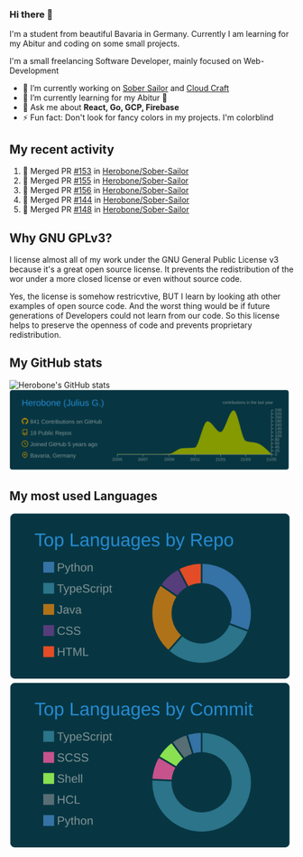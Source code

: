### Hi there 👋
I'm a student from beautiful Bavaria in Germany. Currently I am learning for my Abitur and coding on some small projects.

I'm a small freelancing Software Developer, mainly focused on Web-Development

- 🔭 I’m currently working on [Sober Sailor](https://github.com/Herobone/Sober-Sailor) and [Cloud Craft](https://github.com/Herobone/CloudCraft)
- 🌱 I’m currently learning for my Abitur 🙁
- 💬 Ask me about **React, Go, GCP, Firebase**
- ⚡ Fun fact: Don't look for fancy colors in my projects. I'm colorblind
## My recent activity
<!--START_SECTION:activity-->
1. 🎉 Merged PR [#153](https://github.com/Herobone/Sober-Sailor/pull/153) in [Herobone/Sober-Sailor](https://github.com/Herobone/Sober-Sailor)
2. 🎉 Merged PR [#155](https://github.com/Herobone/Sober-Sailor/pull/155) in [Herobone/Sober-Sailor](https://github.com/Herobone/Sober-Sailor)
3. 🎉 Merged PR [#156](https://github.com/Herobone/Sober-Sailor/pull/156) in [Herobone/Sober-Sailor](https://github.com/Herobone/Sober-Sailor)
4. 🎉 Merged PR [#144](https://github.com/Herobone/Sober-Sailor/pull/144) in [Herobone/Sober-Sailor](https://github.com/Herobone/Sober-Sailor)
5. 🎉 Merged PR [#148](https://github.com/Herobone/Sober-Sailor/pull/148) in [Herobone/Sober-Sailor](https://github.com/Herobone/Sober-Sailor)
<!--END_SECTION:activity-->
## Why GNU GPLv3?
I license almost all of my work under the GNU General Public License v3 because it's a great open source license. It prevents the redistribution of the wor under a more closed license or even without source code.

Yes, the license is somehow restricvtive, BUT I learn by looking ath other examples of open source code. And the worst thing would be if future generations of Developers could not learn from our code. So this license helps to preserve the openness of code and prevents proprietary redistribution.

## My GitHub stats
![Herobone's GitHub stats](https://github-readme-stats.vercel.app/api?username=Herobone&show_icons=true&theme=solarized-dark)
![](https://raw.githubusercontent.com/Herobone/Herobone/main/profile-summary-card-output/solarized_dark/0-profile-details.svg)
## My most used Languages
![](https://raw.githubusercontent.com/Herobone/Herobone/main/profile-summary-card-output/solarized_dark/1-repos-per-language.svg)
![](https://raw.githubusercontent.com/Herobone/Herobone/main/profile-summary-card-output/solarized_dark/2-most-commit-language.svg)
